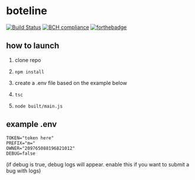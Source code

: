# boteline

[![Build Status](https://travis-ci.com/oatmealine/boteline.svg?branch=master)](https://travis-ci.com/thefoxbot/boteline) [![BCH compliance](https://bettercodehub.com/edge/badge/oatmealine/boteline?branch=master)](https://bettercodehub.com/) [![forthebadge](https://forthebadge.com/images/badges/built-with-love.svg)](https://forthebadge.com)

## how to launch

1. clone repo

2. `npm install`

3. create a .env file based on the example below

4. `tsc`

5. `node built/main.js`

## example .env

```
TOKEN="token here"
PREFIX="m="
OWNER="209765088196821012"
DEBUG=false
```

(if debug is true, debug logs will appear. enable this if you want to submit a bug with logs)
